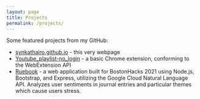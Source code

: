 ```yaml
---
layout: page
title: Projects
permalink: /projects/
---
```


Some featured projects from my GitHub:
- [synkathairo.github.io](https://github.com/synkathairo/synkathairo.github.io) - this very webpage
- [Youtube_playlist-no_login](https://github.com/synkathairo/Youtube_playlist-no_login) - a basic Chrome extension, conforming to the WebExtension API
- [Ruebook](https://github.com/synkathairo/ruebook) - a web application built for BostonHacks 2021 using Node.js, Bootstrap, and Express, utilizing the Google Cloud Natural Language API. Analyzes user sentiments in journal entries and particular themes which cause users stress. <!--Also includes a component of past data.-->
